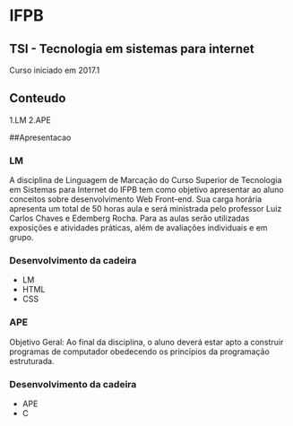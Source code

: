 # IFPB

## TSI - Tecnologia em sistemas para internet

Curso iniciado em 2017.1

## Conteudo

1.LM
2.APE


##Apresentacao

### LM

A disciplina de Linguagem de Marcação do Curso Superior de Tecnologia em Sistemas para Internet do IFPB tem como objetivo apresentar ao aluno conceitos sobre desenvolvimento Web Front-end. Sua carga horária apresenta um total de 50 horas aula e será ministrada pelo professor Luiz Carlos Chaves e Edemberg Rocha. Para as aulas serão utilizadas exposições e atividades práticas, além de avaliações individuais e em grupo.

### Desenvolvimento da cadeira

 * LM
  * HTML
  * CSS

### APE

Objetivo Geral:
Ao final da disciplina, o aluno deverá estar apto a construir programas de computador obedecendo os princípios da programação estruturada.

### Desenvolvimento da cadeira

 * APE
  * C
